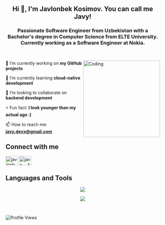 <h2 align="center">Hi 👋, I'm Javlonbek Kosimov. You can call me Javy!</h2>
<h3 align="center">
Passionate Software Engineer from Uzbekistan with a Bachelor's degree in Computer Science from ELTE University. Currently working as a Software Engineer at Nokia.
</h3>

<div>&nbsp;</div>
<div>
  <img align="right" alt="Coding" width="250" src="https://media.giphy.com/media/qgQUggAC3Pfv687qPC/giphy.gif"> 

🔭 I’m currently working on **my GitHub projects**

🌱 I’m currently learning **cloud-native development**

👯 I’m looking to collaborate on **backend development**

⚡ Fun fact: **I look younger than my actual age :)**

📫 How to reach me: **javy.devx@gmail.com**

## Connect with me
<p align="left">
<a href="https://linkedin.com/in/javydev" target="blank"><img align="center" src="https://raw.githubusercontent.com/rahuldkjain/github-profile-readme-generator/master/src/images/icons/Social/linked-in-alt.svg" alt="javlonbek-kosimov" height="30" width="40" /></a>
<a href="https://instagram.com/javy_dev" target="blank"><img align="center" src="https://raw.githubusercontent.com/rahuldkjain/github-profile-readme-generator/master/src/images/icons/Social/instagram.svg" alt="javy___k" height="30" width="40" /></a>
</p>

## Languages and Tools
<p align="center">
  <a href="https://github.com/javydevx">
    <img src="https://skillicons.dev/icons?i=javascript,typescript,react,nextjs,nodejs,express,python,go,postgresql,mongodb,docker,kubernetes,helm,robotframework,git,jenkins" />
  </a>
</p>

<p align="center">
  <a href="https://github.com/javydevx">
    <picture>
      <source media="(prefers-color-scheme: dark)" srcset="https://skillicons.dev/icons?i=javascript,typescript,nodejs,express,react,nextjs,python,go,postgresql,mongodb,docker,kubernetes,helm,robotframework,git,jenkins&theme=light">
      <img src="https://skillicons.dev/icons?i=javascript,typescript,nodejs,express,react,nextjs,python,go,postgresql,mongodb,docker,kubernetes,helm,robotframework,git,jenkins">
    </picture>
  </a>
</p>


<br>

![Profile Views](https://komarev.com/ghpvc/?username=javydevx&abbreviated=true)
